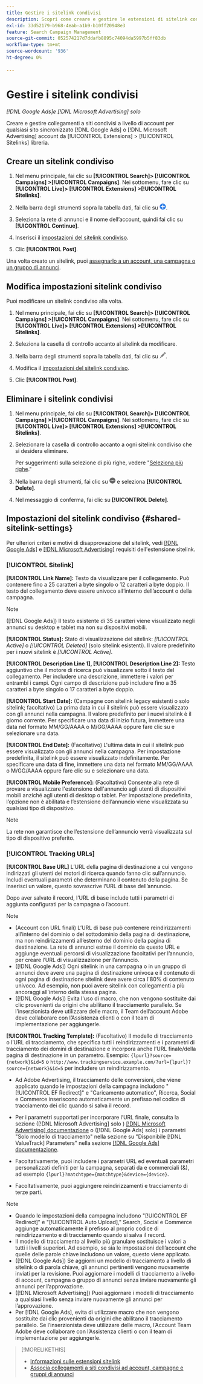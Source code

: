 ```yaml
---
title: Gestire i sitelink condivisi
description: Scopri come creare e gestire le estensioni di sitelink condivise.
exl-id: 33d52179-b968-4eab-a1b9-b10ff20948e3
feature: Search Campaign Management
source-git-commit: 052574217d7ddafb8895c74094da5997b5ff83db
workflow-type: tm+mt
source-wordcount: '936'
ht-degree: 0%

---
```


# Gestire i sitelink condivisi

*[!DNL Google Ads]e [!DNL Microsoft Advertising] solo*

Creare e gestire collegamenti a siti condivisi a livello di account per qualsiasi sito sincronizzato [!DNL Google Ads] o [!DNL Microsoft Advertising] account da [!UICONTROL Extensions] > [!UICONTROL Sitelinks] libreria.

## Creare un sitelink condiviso

1. Nel menu principale, fai clic su **[!UICONTROL Search]> [!UICONTROL Campaigns] >[!UICONTROL Campaigns]**. Nei sottomenu, fare clic su **[!UICONTROL Live]> [!UICONTROL Extensions] >[!UICONTROL Sitelinks]**.

1. Nella barra degli strumenti sopra la tabella dati, fai clic su ![Crea](/help/search-social-commerce/assets/add.png "Crea").

1. Seleziona la rete di annunci e il nome dell’account, quindi fai clic su **[!UICONTROL Continue]**.

1. Inserisci il [impostazioni del sitelink condiviso](#shared-sitelink-settings).

1. Clic **[!UICONTROL Post]**.

Una volta creato un sitelink, puoi [assegnarlo a un account, una campagna o un gruppo di annunci](sitelink-extension-associate.md).

## Modifica impostazioni sitelink condiviso

Puoi modificare un sitelink condiviso alla volta.

1. Nel menu principale, fai clic su **[!UICONTROL Search]> [!UICONTROL Campaigns] >[!UICONTROL Campaigns]**. Nei sottomenu, fare clic su **[!UICONTROL Live]> [!UICONTROL Extensions] >[!UICONTROL Sitelinks]**.

1. Seleziona la casella di controllo accanto al sitelink da modificare.

1. Nella barra degli strumenti sopra la tabella dati, fai clic su ![Modifica](/help/search-social-commerce/assets/edit.png "Modifica").

1. Modifica il [impostazioni del sitelink condiviso](#shared-sitelink-settings).

1. Clic **[!UICONTROL Post]**.

## Eliminare i sitelink condivisi

1. Nel menu principale, fai clic su **[!UICONTROL Search]> [!UICONTROL Campaigns] >[!UICONTROL Campaigns]**. Nei sottomenu, fare clic su **[!UICONTROL Live]> [!UICONTROL Extensions] >[!UICONTROL Sitelinks]**.

1. Selezionare la casella di controllo accanto a ogni sitelink condiviso che si desidera eliminare.

   Per suggerimenti sulla selezione di più righe, vedere &quot;[Seleziona più righe](/help/search-social-commerce/common-tasks/navigation-editing-selection/multiple-rows-select.md).&quot;

1. Nella barra degli strumenti, fai clic su ![Altro](/help/search-social-commerce/assets/more.png "Altro") e seleziona **[!UICONTROL Delete]**.

1. Nel messaggio di conferma, fai clic su **[!UICONTROL Delete]**.

## Impostazioni del sitelink condiviso {#shared-sitelink-settings}

Per ulteriori criteri e motivi di disapprovazione del sitelink, vedi [[!DNL Google Ads]](https://support.google.com/adspolicy/answer/1054210) e [[!DNL Microsoft Advertising]](https://about.ads.microsoft.com/en-us/resources/policies/ad-extensions-policies) requisiti dell&#39;estensione sitelink.

### [!UICONTROL Sitelink]

**[!UICONTROL Link Name]:** Testo da visualizzare per il collegamento. Può contenere fino a 25 caratteri a byte singolo o 12 caratteri a byte doppio. Il testo del collegamento deve essere univoco all’interno dell’account o della campagna.

>[!NOTE]
>
>([!DNL Google Ads]) Il testo esistente di 35 caratteri viene visualizzato negli annunci su desktop e tablet ma non su dispositivi mobili.

**[!UICONTROL Status]:** Stato di visualizzazione del sitelink:  *[!UICONTROL Active]* o *[!UICONTROL Deleted]* (solo sitelink esistenti). Il valore predefinito per i nuovi sitelink è *[!UICONTROL Active]*.

**[!UICONTROL Description Line 1], [!UICONTROL Description Line 2]:** Testo aggiuntivo che il motore di ricerca può visualizzare sotto il testo del collegamento. Per includere una descrizione, immettere i valori per entrambi i campi. Ogni campo di descrizione può includere fino a 35 caratteri a byte singolo o 17 caratteri a byte doppio.

**[!UICONTROL Start Date]:** (Campagne con sitelink legacy esistenti o solo sitelink; facoltativo) La prima data in cui il sitelink può essere visualizzato con gli annunci nella campagna. Il valore predefinito per i nuovi sitelink è il giorno corrente. Per specificare una data di inizio futura, immettere una data nel formato MM/GG/AAAA o M/GG/AAAA oppure fare clic su e selezionare una data.

**[!UICONTROL End Date]:** (Facoltativo) L&#39;ultima data in cui il sitelink può essere visualizzato con gli annunci nella campagna. Per impostazione predefinita, il sitelink può essere visualizzato indefinitamente. Per specificare una data di fine, immettere una data nel formato MM/GG/AAAA o M/GG/AAAA oppure fare clic su e selezionare una data.

**[!UICONTROL Mobile Preference]:** (Facoltativo) Consente alla rete di provare a visualizzare l&#39;estensione dell&#39;annuncio agli utenti di dispositivi mobili anziché agli utenti di desktop o tablet. Per impostazione predefinita, l’opzione non è abilitata e l’estensione dell’annuncio viene visualizzata su qualsiasi tipo di dispositivo.

>[!NOTE]
>
>La rete non garantisce che l’estensione dell’annuncio verrà visualizzata sul tipo di dispositivo preferito.

### [!UICONTROL Tracking URLs]

**[!UICONTROL Base URL]** L’URL della pagina di destinazione a cui vengono indirizzati gli utenti dei motori di ricerca quando fanno clic sull’annuncio. Includi eventuali parametri che determinano il contenuto della pagina. Se inserisci un valore, questo sovrascrive l’URL di base dell’annuncio.

Dopo aver salvato il record, l’URL di base include tutti i parametri di aggiunta configurati per la campagna o l’account.

>[!NOTE]
>
>* (Account con URL finali) L’URL di base può contenere reindirizzamenti all’interno del dominio o del sottodominio della pagina di destinazione, ma non reindirizzamenti all’esterno del dominio della pagina di destinazione. La rete di annunci estrae il dominio da questo URL e aggiunge eventuali percorsi di visualizzazione facoltativi per l’annuncio, per creare l’URL di visualizzazione per l’annuncio.
>* ([!DNL Google Ads]) Ogni sitelink in una campagna o in un gruppo di annunci deve avere una pagina di destinazione univoca e il contenuto di ogni pagina di destinazione sitelink deve avere circa l&#39;80% di contenuto univoco. Ad esempio, non puoi avere sitelink con collegamenti a più ancoraggi all&#39;interno della stessa pagina.
>* ([!DNL Google Ads]) Evita l&#39;uso di macro, che non vengono sostituite dai clic provenienti da origini che abilitano il tracciamento parallelo. Se l’inserzionista deve utilizzare delle macro, il Team dell’account Adobe deve collaborare con l’Assistenza clienti o con il team di implementazione per aggiungerle.

**[!UICONTROL Tracking Template]:** (Facoltativo) Il modello di tracciamento o l’URL di tracciamento, che specifica tutti i reindirizzamenti e i parametri di tracciamento dei domini di destinazione e incorpora anche l’URL finale/della pagina di destinazione in un parametro. Esempio: `{lpurl}?source={network}&id=5` o `http://www.trackingservice.example.com/?url={lpurl}?source={network}&id=5` per includere un reindirizzamento.

* Ad Adobe Advertising, il tracciamento delle conversioni, che viene applicato quando le impostazioni della campagna includono &quot;[!UICONTROL EF Redirect]&quot; e &quot;Caricamento automatico&quot;, Ricerca, Social e Commerce inseriscono automaticamente un prefisso nel codice di tracciamento dei clic quando si salva il record.

* Per i parametri supportati per incorporare l’URL finale, consulta la sezione ([!DNL Microsoft Advertising] solo ) [[!DNL Microsoft Advertising] documentazione](https://help.ads.microsoft.com/#apex/3/en/56799) o ([!DNL Google Ads] solo) i parametri &quot;Solo modello di tracciamento&quot; nella sezione su &quot;Disponibile [!DNL ValueTrack] Parameters&quot; nella sezione [[!DNL Google Ads] documentazione](https://support.google.com/google-ads/answer/6305348).

* Facoltativamente, puoi includere i parametri URL ed eventuali parametri personalizzati definiti per la campagna, separati da e commerciali (&amp;), ad esempio `{lpurl}?matchtype={matchtype}&device={device}`.

* Facoltativamente, puoi aggiungere reindirizzamenti e tracciamento di terze parti.

>[!NOTE]
>
>* Quando le impostazioni della campagna includono &quot;[!UICONTROL EF Redirect]&quot; e &quot;[!UICONTROL Auto Upload],&quot; Search, Social e Commerce aggiunge automaticamente il prefisso al proprio codice di reindirizzamento e di tracciamento quando si salva il record.
>* Il modello di tracciamento al livello più granulare sostituisce i valori a tutti i livelli superiori. Ad esempio, se sia le impostazioni dell’account che quelle delle parole chiave includono un valore, questo viene applicato.
>* ([!DNL Google Ads]) Se aggiorni un modello di tracciamento a livello di sitelink o di parola chiave, gli annunci pertinenti vengono nuovamente inviati per la revisione. Puoi aggiornare i modelli di tracciamento a livello di account, campagna o gruppo di annunci senza inviare nuovamente gli annunci per l’approvazione.
>* ([!DNL Microsoft Advertising]) Puoi aggiornare i modelli di tracciamento a qualsiasi livello senza inviare nuovamente gli annunci per l’approvazione.
>* Per [!DNL Google Ads], evita di utilizzare macro che non vengono sostituite dai clic provenienti da origini che abilitano il tracciamento parallelo. Se l’inserzionista deve utilizzare delle macro, l’Account Team Adobe deve collaborare con l’Assistenza clienti o con il team di implementazione per aggiungerle.

>[!MORELIKETHIS]
>
>* [Informazioni sulle estensioni sitelink](sitelink-extension-about.md)
>* [Associa collegamenti a siti condivisi ad account, campagne e gruppi di annunci](sitelink-extension-associate.md)
